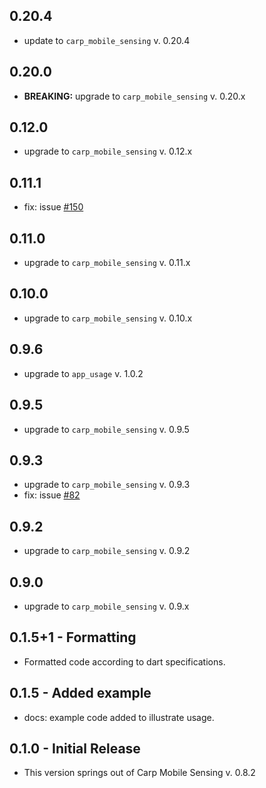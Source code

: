 ## 0.20.4
* update to `carp_mobile_sensing` v. 0.20.4

## 0.20.0
* **BREAKING:** upgrade to `carp_mobile_sensing` v. 0.20.x

## 0.12.0
* upgrade to `carp_mobile_sensing` v. 0.12.x

## 0.11.1
* fix: issue [#150](https://github.com/cph-cachet/carp.sensing-flutter/issues/150)

## 0.11.0
* upgrade to `carp_mobile_sensing` v. 0.11.x

## 0.10.0
* upgrade to `carp_mobile_sensing` v. 0.10.x

## 0.9.6
* upgrade to `app_usage` v. 1.0.2

## 0.9.5
* upgrade to `carp_mobile_sensing` v. 0.9.5

## 0.9.3
* upgrade to `carp_mobile_sensing` v. 0.9.3
* fix: issue [#82](https://github.com/cph-cachet/carp.sensing-flutter/issues/82)

## 0.9.2
* upgrade to `carp_mobile_sensing` v. 0.9.2

## 0.9.0
* upgrade to `carp_mobile_sensing` v. 0.9.x

## 0.1.5+1 - Formatting
* Formatted code according to dart specifications.

## 0.1.5 - Added example
* docs: example code added to illustrate usage.

## 0.1.0 - Initial Release
* This version springs out of Carp Mobile Sensing v. 0.8.2
